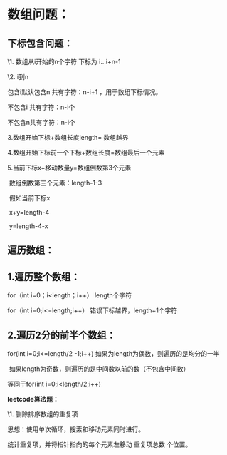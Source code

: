 # 数组问题：

## 下标包含问题：

\1.      数组从i开始的n个字符 下标为 i...i+n-1

 

\2.   i到n  

包含i默认包含n  共有字符：n-i+1 ，用于数组下标情况。

不包含i 共有字符：n-i个

不包含n共有字符：n-i个

3.数组开始下标+数组长度length= 数组越界

4.数组开始下标前一个下标+数组长度=数组最后一个元素

 

5.当前下标x+移动数量y=数组倒数第3个元素

​         数组倒数第三个元素：length-1-3

​         假如当前下标x

​         x+y=length-4

​         y=length-4-x

## 遍历数组：

## 1.遍历整个数组：

for（int i=0；i<length；i++）       length个字符

for（int i=0;i<=length;i++）            错误下标越界，length+1个字符

## 2.遍历2分的前半个数组：

for(int i=0;i<=length/2 -1;i++)  如果为length为偶数，则遍历的是均分的一半

​                                               如果length为奇数，则遍历的是中间数以前的数（不包含中间数）

等同于for(int i=0;i<length/2;i++)

 

**leetcode算法题：**

\1.       删除排序数组的重复项

思想：使用单次循环，搜索和移动元素同时进行。

统计重复项，并将指针指向的每个元素左移动 重复项总数 个位置。